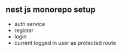 ## nest js monorepo setup 

- auth service
 - register
 - login
 - current logged in user as protected route

